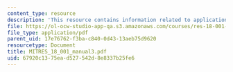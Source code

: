 ```yaml
---
content_type: resource
description: 'This resource contains information related to applications of the derivative. '
file: https://ol-ocw-studio-app-qa.s3.amazonaws.com/courses/res-18-001-calculus-online-textbook-spring-2005/67920c1375ead527542d8e8337b25fe6_MITRES_18_001_manual3.pdf
file_type: application/pdf
parent_uid: 17e76762-f3ba-c840-0d43-13aeb75d9620
resourcetype: Document
title: MITRES_18_001_manual3.pdf
uid: 67920c13-75ea-d527-542d-8e8337b25fe6
---
```

